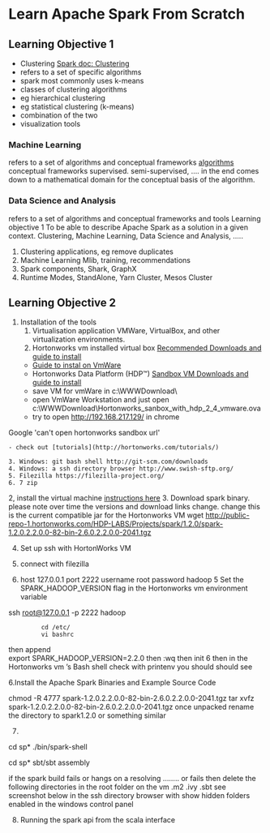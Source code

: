 # Learn Apache Spark From Scratch

## Learning Objective 1

- Clustering [Spark doc: Clustering](https://spark.apache.org/docs/1.1.0/mllib-clustering.html)
- refers to a set of specific  algorithms
- spark most commonly uses k-means
- classes of clustering algorithms
- eg hierarchical clustering
- eg statistical clustering (k-means)
- combination of the two
- visualization tools

### Machine Learning
refers to a set of algorithms and conceptual  frameworks
[algorithms](https://spark.apache.org/docs/1.1.0/mllib-guide.html)
conceptual  frameworks supervised. semi-supervised, …. in the end comes down to a mathematical domain for the conceptual basis of the algorithm.

### Data Science and Analysis
refers to a set of algorithms and conceptual frameworks and tools
Learning objective 1
To be able to describe Apache Spark as a solution in a given context. Clustering, Machine Learning, Data Science and Analysis, …..
1.	Clustering applications, eg remove duplicates
2.	Machine Learning Mlib, training, recommendations
3.	Spark components, Shark, GraphX
4.	Runtime Modes, StandAlone, Yarn Cluster, Mesos Cluster

## Learning Objective 2

1. Installation of the tools
    1.	Virtualisation application VMWare, VirtualBox,  and other virtualization environments.
    2. Hortonworks vm  installed virtual box [Recommended Downloads and guide to install](http://hortonworks.com/hdp/downloads/)
    - [Guide to instal on VmWare](http://hortonworks.com/wp-content/uploads/2016/02/Import_on_VMware_3_1_2016.pdf)
    - Hortonworks Data Platform (HDP™) [Sandbox VM Downloads and guide to install](http://hortonworks.com/products/hortonworks-sandbox/#install)
    - save VM for vmWare in c:\WWWDownload\
    - open VmWare Workstation and just open c:\WWWDownload\Hortonworks_sanbox_with_hdp_2_4_vmware.ova
    - try to open http://192.168.217.129/ in chrome
    
Google 'can't open hortonworks sandbox url'    
    
    - check out [tutorials](http://hortonworks.com/tutorials/)
    
    3. Windows: git bash shell http://git-scm.com/downloads
    4. Windows: a ssh directory browser http://www.swish-sftp.org/
    5. Filezilla https://filezilla-project.org/
    6. 7 zip

2, install the virtual machine [instructions here](http://hortonworks.com/wp-content/uploads/unversioned/pdfs/InstallingHortonworksSandbox2onWindowsusingVB.pdf)
3. Download spark binary. please note over time the versions and download links change. change this is the current compatible jar for the Hortonworks VM
wget http://public-repo-1.hortonworks.com/HDP-LABS/Projects/spark/1.2.0/spark-1.2.0.2.2.0.0-82-bin-2.6.0.2.2.0.0-2041.tgz


4. Set up ssh with HortonWorks VM

1.	connect with filezilla
2.	host 127.0.0.1
             port 2222
username root
password hadoop
  5 Set the SPARK_HADOOP_VERSION flag in the  Hortonworks vm  environment variable

ssh root@127.0.0.1 -p 2222
hadoop

             cd /etc/   
             vi bashrc 
then append  
             export SPARK_HADOOP_VERSION=2.2.0
             then  :wq   then init 6
             then in the Hortonworks vm ’s Bash shell check with printenv you should  should see


6.Install the Apache Spark Binaries and Example Source Code

chmod -R 4777 spark-1.2.0.2.2.0.0-82-bin-2.6.0.2.2.0.0-2041.tgz
tar xvfz spark-1.2.0.2.2.0.0-82-bin-2.6.0.2.2.0.0-2041.tgz
once unpacked rename the directory to spark1.2.0 or something similar


7.
  cd sp*
./bin/spark-shell

  cd sp*
  sbt/sbt assembly

if the spark build fails or hangs on a resolving ……..  or fails
then delete the following directories in the root folder on the vm
.m2   .ivy     .sbt
see screenshot below in the ssh directory browser with show hidden folders enabled in the windows control panel

8. Running the spark api from the scala interface



